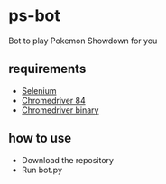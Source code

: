 # ps-bot
Bot to play Pokemon Showdown for you
## requirements
- [Selenium](https://selenium-python.readthedocs.io/installation.html)
- [Chromedriver 84](https://chromedriver.chromium.org/downloads)
- [Chromedriver binary](https://pypi.org/project/chromedriver-binary/)
## how to use
- Download the repository
- Run bot.py

